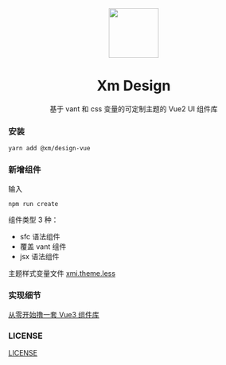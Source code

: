 <div align="center">
  <img src="https://user-images.githubusercontent.com/9743418/104887549-680c1e80-59a6-11eb-8222-40e1d38a0fe2.png" width="100px">

  # Xm Design
  基于 vant 和 css 变量的可定制主题的 Vue2 UI 组件库
</div> 

### 安装

```
yarn add @xm/design-vue
```

### 新增组件

输入

```shell
npm run create
```

组件类型 3 种：

- sfc 语法组件
- 覆盖 vant 组件
- jsx 语法组件

主题样式变量文件 [xmi.theme.less](./xmi.theme.less)

### 实现细节

[从零开始撸一套 Vue3 组件库](https://iming.work/detail/5f814d8da0dfbd512014726b)

### LICENSE

[LICENSE](./LICENSE.text)
